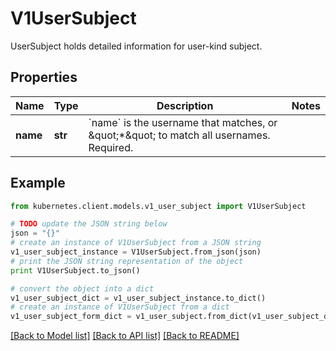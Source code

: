 # V1UserSubject

UserSubject holds detailed information for user-kind subject.

## Properties

Name | Type | Description | Notes
------------ | ------------- | ------------- | -------------
**name** | **str** | &#x60;name&#x60; is the username that matches, or \&quot;*\&quot; to match all usernames. Required. | 

## Example

```python
from kubernetes.client.models.v1_user_subject import V1UserSubject

# TODO update the JSON string below
json = "{}"
# create an instance of V1UserSubject from a JSON string
v1_user_subject_instance = V1UserSubject.from_json(json)
# print the JSON string representation of the object
print V1UserSubject.to_json()

# convert the object into a dict
v1_user_subject_dict = v1_user_subject_instance.to_dict()
# create an instance of V1UserSubject from a dict
v1_user_subject_form_dict = v1_user_subject.from_dict(v1_user_subject_dict)
```
[[Back to Model list]](../README.md#documentation-for-models) [[Back to API list]](../README.md#documentation-for-api-endpoints) [[Back to README]](../README.md)


